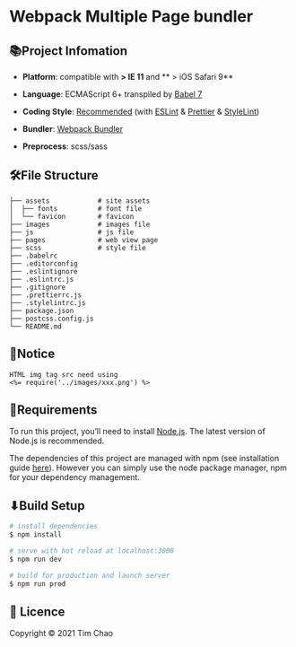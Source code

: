 # Webpack Multiple Page bundler

## 📚Project Infomation

- **Platform**: compatible with **> IE 11** and ** > iOS Safari 9**

- **Language**: ECMAScript 6+ transpiled by [Babel 7](https://babeljs.io/)

- **Coding Style**: [Recommended](https://standardjs.com) (with [ESLint](https://eslint.org/) & [Prettier](https://prettier.io/) & [StyleLint](https://stylelint.io/))

- **Bundler**: [Webpack Bundler](https://webpack.js.org/)

- **Preprocess**: scss/sass

## 🛠File Structure

```shell
├── assets            # site assets
│  ├── fonts          # font file
│  └── favicon        # favicon
├── images            # images file
├── js                # js file
├── pages             # web view page
├── scss              # style file
├── .babelrc
├── .editorconfig
├── .eslintignore
├── .eslintrc.js
├── .gitignore
├── .prettierrc.js
├── .stylelintrc.js
├── package.json
├── postcss.config.js
└── README.md
```

## 🛑Notice

```
HTML img tag src need using
<%= require('../images/xxx.png') %>
```

## 🍛Requirements

To run this project, you’ll need to install [Node.js](https://nodejs.org/en/). The latest version of Node.js is recommended.

The dependencies of this project are managed with npm (see installation guide [here](https://www.npmjs.com/get-npm)). However you can simply use the node package manager, npm for your dependency management.

## ⬇Build Setup

```bash
# install dependencies
$ npm install

# serve with hot reload at localhost:3000
$ npm run dev

# build for production and launch server
$ npm run prod

```

## 🎫 Licence

Copyright © 2021 Tim Chao
